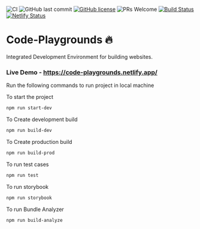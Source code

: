 ![CI](https://github.com/shubhamsWEB/Code-playgrounds/workflows/Node.js%20CI/badge.svg?branch=master)
![GitHub last commit](https://img.shields.io/github/last-commit/shubhamsWEB/Code-playgrounds)
[![GitHub license](https://img.shields.io/github/license/shubhamsWEB/Code-playgrounds)](https://github.com/shubhamsWEB/Code-playgrounds/blob/master/LICENSE)
![PRs Welcome](https://img.shields.io/badge/PRs-welcome-brightgreen.svg)
[![Build Status](https://travis-ci.com/shubhamsWEB/Code-playgrounds.svg?branch=master)](https://travis-ci.com/anandgupta193/react-enterprise-starter-kit)
[![Netlify Status](https://api.netlify.com/api/v1/badges/29d03780-7500-4437-ba9b-454f0bbeb2a2/deploy-status)](https://code-playgrounds.netlify.app//deploys)

# Code-Playgrounds :fire:

Integrated Development Environment for building websites.

    
### Live Demo - https://code-playgrounds.netlify.app/



Run the following commands to run project in local machine

To start the project

```bash
npm run start-dev
```

To Create development build

```bash
npm run build-dev
```

To Create production build

```bash
npm run build-prod
```

To run test cases

```bash
npm run test
```

To run storybook

```bash
npm run storybook
```

To run Bundle Analyzer

```bash
npm run build-analyze
```